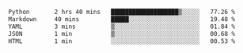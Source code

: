 <!--START_SECTION:waka-->

```txt
Python       2 hrs 40 mins   ███████████████████▒░░░░░   77.26 %
Markdown     40 mins         █████░░░░░░░░░░░░░░░░░░░░   19.48 %
YAML         3 mins          ▒░░░░░░░░░░░░░░░░░░░░░░░░   01.84 %
JSON         1 min           ▒░░░░░░░░░░░░░░░░░░░░░░░░   00.68 %
HTML         1 min           ░░░░░░░░░░░░░░░░░░░░░░░░░   00.53 %
```

<!--END_SECTION:waka-->
